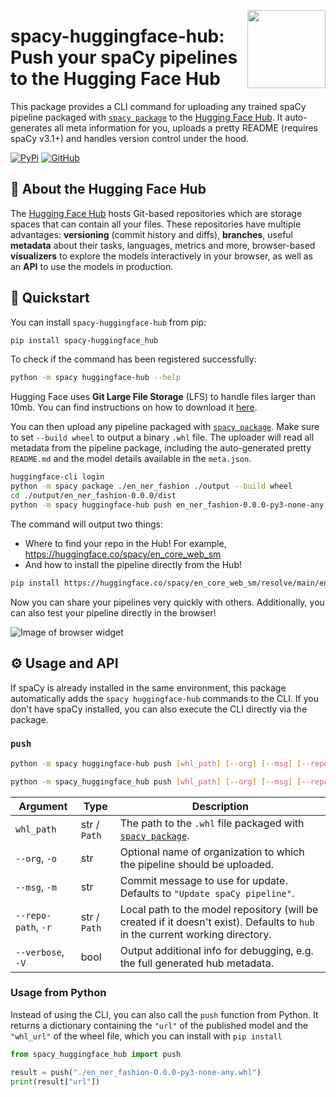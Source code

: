 <a href="https://explosion.ai"><img src="https://explosion.ai/assets/img/logo.svg" width="125" height="125" align="right" /></a>

# spacy-huggingface-hub: Push your spaCy pipelines to the Hugging Face Hub

This package provides a CLI command for uploading any trained spaCy pipeline packaged with [`spacy package`](https://spacy.io/api/cli#package) to the [Hugging Face Hub](https://huggingface.co/). It auto-generates all meta information for you, uploads a pretty README (requires spaCy v3.1+) and handles version control under the hood.

[![PyPi](https://img.shields.io/pypi/v/spacy-huggingface-hub.svg?style=flat-square&logo=pypi&logoColor=white)](https://pypi.python.org/pypi/spacy-transformers)
[![GitHub](https://img.shields.io/github/release/explosion/spacy-huggingface-hub/all.svg?style=flat-square&logo=github)](https://github.com/explosion/spacy-transformers/releases)

## 🤗 About the Hugging Face Hub

The [Hugging Face Hub](https://huggingface.co/) hosts Git-based repositories which are storage spaces that can contain all your files. These repositories have multiple advantages: **versioning** (commit history and diffs), **branches**, useful **metadata** about their tasks, languages, metrics and more, browser-based **visualizers** to explore the models interactively in your browser, as well as an **API** to use the models in production.

## 🚀 Quickstart

You can install `spacy-huggingface-hub` from pip:

```bash
pip install spacy-huggingface_hub
```

To check if the command has been registered successfully:

```bash
python -m spacy huggingface-hub --help
```

Hugging Face uses **Git Large File Storage** (LFS) to handle files larger than 10mb. You can find instructions on how to download it [here](https://git-lfs.github.com/).

You can then upload any pipeline packaged with [`spacy package`](https://spacy.io/api/cli#package). Make sure to set `--build wheel` to output a binary `.whl` file. The uploader will read all metadata from the pipeline package, including the auto-generated pretty `README.md` and the model details available in the `meta.json`.

```bash
huggingface-cli login
python -m spacy package ./en_ner_fashion ./output --build wheel
cd ./output/en_ner_fashion-0.0.0/dist
python -m spacy huggingface-hub push en_ner_fashion-0.0.0-py3-none-any.whl
```

The command will output two things:

- Where to find your repo in the Hub! For example, https://huggingface.co/spacy/en_core_web_sm
- And how to install the pipeline directly from the Hub!

```bash
pip install https://huggingface.co/spacy/en_core_web_sm/resolve/main/en_core_web_sm-any-py3-none-any.whl
```

Now you can share your pipelines very quickly with others. Additionally, you can also test your pipeline directly in the browser!

![Image of browser widget](https://user-images.githubusercontent.com/13643239/124529281-7e9a1b00-de0a-11eb-9069-093e3021a307.png)

## ⚙️ Usage and API

If spaCy is already installed in the same environment, this package automatically adds the `spacy huggingface-hub` commands to the CLI. If you don't have spaCy installed, you can also execute the CLI directly via the package.

### `push`

```bash
python -m spacy huggingface-hub push [whl_path] [--org] [--msg] [--repo-path] [--verbose]
```

```bash
python -m spacy_huggingface_hub push [whl_path] [--org] [--msg] [--repo-path] [--verbose]
```

| Argument            | Type         | Description                                                                                                                   |
| ------------------- | ------------ | ----------------------------------------------------------------------------------------------------------------------------- |
| `whl_path`          | str / `Path` | The path to the `.whl` file packaged with [`spacy package`](https://spacy.io/api/cli#package).                                |
| `--org`, `-o`       | str          | Optional name of organization to which the pipeline should be uploaded.                                                       |
| `--msg`, `-m`       | str          | Commit message to use for update. Defaults to `"Update spaCy pipeline"`.                                                      |
| `--repo-path`, `-r` | str / `Path` | Local path to the model repository (will be created if it doesn't exist). Defaults to `hub` in the current working directory. |
| `--verbose`, `-V`   | bool         | Output additional info for debugging, e.g. the full generated hub metadata.                                                   |

### Usage from Python

Instead of using the CLI, you can also call the `push` function from Python. It returns a dictionary containing the `"url"` of the published model and the `"whl_url"` of the wheel file, which you can install with `pip install`

```python
from spacy_huggingface_hub import push

result = push("./en_ner_fashion-0.0.0-py3-none-any.whl")
print(result["url"])
```

